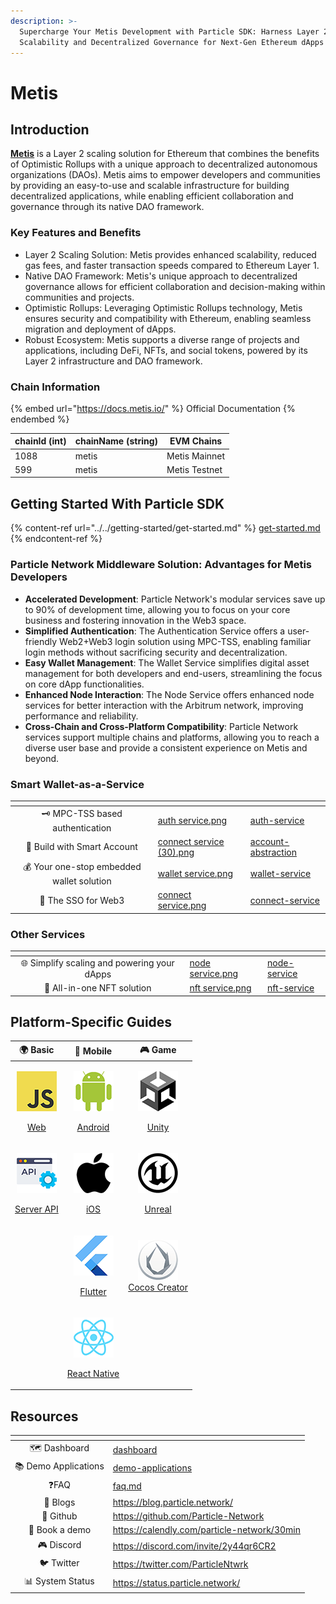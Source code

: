 ```yaml
---
description: >-
  Supercharge Your Metis Development with Particle SDK: Harness Layer 2
  Scalability and Decentralized Governance for Next-Gen Ethereum dApps
---
```


# Metis

## Introduction

[**Metis**](https://metis.io/) is a Layer 2 scaling solution for Ethereum that combines the benefits of Optimistic Rollups with a unique approach to decentralized autonomous organizations (DAOs). Metis aims to empower developers and communities by providing an easy-to-use and scalable infrastructure for building decentralized applications, while enabling efficient collaboration and governance through its native DAO framework.

### Key Features and Benefits

* Layer 2 Scaling Solution: Metis provides enhanced scalability, reduced gas fees, and faster transaction speeds compared to Ethereum Layer 1.
* Native DAO Framework: Metis's unique approach to decentralized governance allows for efficient collaboration and decision-making within communities and projects.
* Optimistic Rollups: Leveraging Optimistic Rollups technology, Metis ensures security and compatibility with Ethereum, enabling seamless migration and deployment of dApps.
* Robust Ecosystem: Metis supports a diverse range of projects and applications, including DeFi, NFTs, and social tokens, powered by its Layer 2 infrastructure and DAO framework.

### **Chain Information**

{% embed url="https://docs.metis.io/" %}
Official Documentation
{% endembed %}

| chainId (int) | chainName (string) | EVM Chains    |
| ------------- | ------------------ | ------------- |
| 1088          | metis              | Metis Mainnet |
| 599           | metis              | Metis Testnet |

## Getting Started With Particle SDK

{% content-ref url="../../getting-started/get-started.md" %}
[get-started.md](../../getting-started/get-started.md)
{% endcontent-ref %}

### **Particle Network Middleware Solution: Advantages for Metis Developers**

* **Accelerated Development**: Particle Network's modular services save up to 90% of development time, allowing you to focus on your core business and fostering innovation in the Web3 space.
* **Simplified Authentication**: The Authentication Service offers a user-friendly Web2+Web3 login solution using MPC-TSS, enabling familiar login methods without sacrificing security and decentralization.
* **Easy Wallet Management**: The Wallet Service simplifies digital asset management for both developers and end-users, streamlining the focus on core dApp functionalities.
* **Enhanced Node Interaction**: The Node Service offers enhanced node services for better interaction with the Arbitrum network, improving performance and reliability.
* **Cross-Chain and Cross-Platform Compatibility**: Particle Network services support multiple chains and platforms, allowing you to reach a diverse user base and provide a consistent experience on Metis and beyond.

### Smart Wallet-as-a-Service

<table data-view="cards"><thead><tr><th align="center"></th><th data-hidden data-card-cover data-type="files"></th><th data-hidden data-card-target data-type="content-ref"></th></tr></thead><tbody><tr><td align="center">🗝 MPC-TSS based authentication</td><td><a href="../../.gitbook/assets/auth service.png">auth service.png</a></td><td><a href="../../developers/auth-service/">auth-service</a></td></tr><tr><td align="center">💫 Build with Smart Account</td><td><a href="../../.gitbook/assets/connect service (30).png">connect service (30).png</a></td><td><a href="../../developers/account-abstraction/">account-abstraction</a></td></tr><tr><td align="center">💰 Your one-stop embedded wallet solution</td><td><a href="../../.gitbook/assets/wallet service.png">wallet service.png</a></td><td><a href="../../developers/wallet-service/">wallet-service</a></td></tr><tr><td align="center">🔌 The SSO for Web3</td><td><a href="../../.gitbook/assets/connect service.png">connect service.png</a></td><td><a href="../../developers/connect-service/">connect-service</a></td></tr></tbody></table>

### Other Services

<table data-view="cards"><thead><tr><th align="center"></th><th data-hidden data-card-cover data-type="files"></th><th data-hidden data-card-target data-type="content-ref"></th></tr></thead><tbody><tr><td align="center">🌐 Simplify scaling and powering your dApps</td><td><a href="../../.gitbook/assets/node service.png">node service.png</a></td><td><a href="../../developers/node-service/">node-service</a></td></tr><tr><td align="center">💎 All-in-one NFT solution</td><td><a href="../../.gitbook/assets/nft service.png">nft service.png</a></td><td><a href="../../developers/nft-service/">nft-service</a></td></tr></tbody></table>

## Platform-Specific Guides

|                                                                                  🌍 Basic                                                                                  |                                                                                        📱 Mobile                                                                                        |                                                                                                                                                          🎮 Game                                                                                                                                                         |
| :------------------------------------------------------------------------------------------------------------------------------------------------------------------------: | :-------------------------------------------------------------------------------------------------------------------------------------------------------------------------------------: | :----------------------------------------------------------------------------------------------------------------------------------------------------------------------------------------------------------------------------------------------------------------------------------------------------------------------: |
| <p><img src="../../.gitbook/assets/JavaScript-logo (1).png" alt="" data-size="original"></p><p><a href="../../getting-started/platform-specific-guides/web.md">Web</a></p> |      <p><img src="../../.gitbook/assets/android-logo (1).png" alt="" data-size="original"></p><p><a href="../../getting-started/platform-specific-guides/android/">Android</a></p>      |                                                                        <p><img src="../../.gitbook/assets/U-ea48bc1d-128 (1).png" alt="" data-size="original"></p><p><a href="../../getting-started/platform-specific-guides/unity/">Unity</a></p>                                                                       |
|                  <p><img src="../../.gitbook/assets/926f6aaba773 (1).png" alt="" data-size="original"></p><p><a href="broken-reference">Server API</a></p>                 |    <p><img src="../../.gitbook/assets/apple-logo-transparent (1).png" alt="" data-size="original"></p><p><a href="../../getting-started/platform-specific-guides/ios.md">iOS</a></p>    | <p><a href="../../getting-started/platform-specific-guides/unreal.md"><img src="../../.gitbook/assets/kisspng-unreal-tournament-unreal-engine-4-game-engine-marketplace-5ad659d01e4e40 (1).png" alt="" data-size="original"></a></p><p><a href="../../getting-started/platform-specific-guides/unreal.md">Unreal</a></p> |
|                                                                                                                                                                            |       <p><img src="../../.gitbook/assets/flutter5786 (1).png" alt="" data-size="original"></p><p><a href="../../getting-started/platform-specific-guides/flutter/">Flutter</a></p>      |                                                                                     <p><a href="../../getting-started/platform-specific-guides/cocos.md"><img src="../../.gitbook/assets/cocos.png" alt=""><br>Cocos Creator</a></p>                                                                                     |
|                                                                                                                                                                            | <p><img src="../../.gitbook/assets/React-icon (1).png" alt="" data-size="original"></p><p><a href="../../getting-started/platform-specific-guides/react-native.md">React Native</a></p> |                                                                                                                                                                                                                                                                                                                          |

## Resources

<table data-view="cards"><thead><tr><th align="center"></th><th data-hidden data-card-target data-type="content-ref"></th></tr></thead><tbody><tr><td align="center">🗺️ Dashboard</td><td><a href="../../getting-started/dashboard/">dashboard</a></td></tr><tr><td align="center">📚 Demo Applications</td><td><a href="../../developers/demo-applications/">demo-applications</a></td></tr><tr><td align="center">❓FAQ</td><td><a href="../../developers/faq.md">faq.md</a></td></tr><tr><td align="center">📰 Blogs</td><td><a href="https://blog.particle.network/">https://blog.particle.network/</a></td></tr><tr><td align="center">🐙 Github</td><td><a href="https://github.com/Particle-Network">https://github.com/Particle-Network</a></td></tr><tr><td align="center">📅 Book a demo</td><td><a href="https://calendly.com/particle-network/30min">https://calendly.com/particle-network/30min</a></td></tr><tr><td align="center">🎮 Discord</td><td><a href="https://discord.com/invite/2y44qr6CR2">https://discord.com/invite/2y44qr6CR2</a></td></tr><tr><td align="center">🐦 Twitter</td><td><a href="https://twitter.com/ParticleNtwrk">https://twitter.com/ParticleNtwrk</a></td></tr><tr><td align="center">📊 System Status</td><td><a href="https://status.particle.network/">https://status.particle.network/</a></td></tr></tbody></table>

